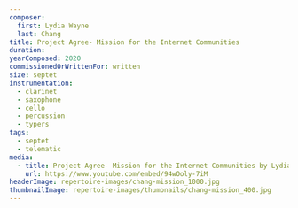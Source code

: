 ```yaml
---
composer:
  first: Lydia Wayne
  last: Chang
title: Project Agree- Mission for the Internet Communities
duration:
yearComposed: 2020
commissionedOrWrittenFor: written
size: septet
instrumentation:
  - clarinet
  - saxophone
  - cello
  - percussion
  - typers
tags:
  - septet
  - telematic
media:
  - title: Project Agree- Mission for the Internet Communities by Lydia Wayne Chang - [Switch~ Ensemble]
    url: https://www.youtube.com/embed/94wOoly-7iM
headerImage: repertoire-images/chang-mission_1000.jpg
thumbnailImage: repertoire-images/thumbnails/chang-mission_400.jpg
---
```

